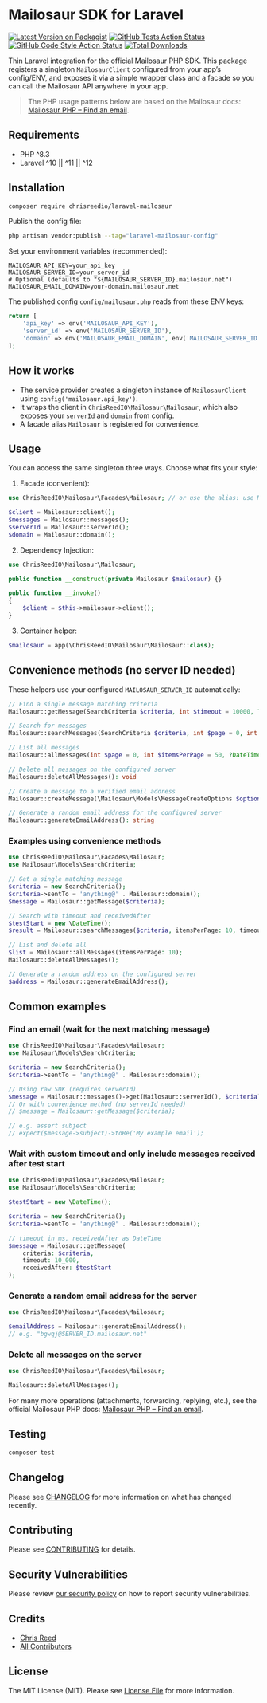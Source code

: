 # Mailosaur SDK for Laravel

[![Latest Version on Packagist](https://img.shields.io/packagist/v/chrisreedio/laravel-mailosaur.svg?style=flat-square)](https://packagist.org/packages/chrisreedio/laravel-mailosaur)
[![GitHub Tests Action Status](https://img.shields.io/github/actions/workflow/status/chrisreedio/laravel-mailosaur/run-tests.yml?branch=main&label=tests&style=flat-square)](https://github.com/chrisreedio/laravel-mailosaur/actions?query=workflow%3Arun-tests+branch%3Amain)
[![GitHub Code Style Action Status](https://img.shields.io/github/actions/workflow/status/chrisreedio/laravel-mailosaur/fix-php-code-style-issues.yml?branch=main&label=code%20style&style=flat-square)](https://github.com/chrisreedio/laravel-mailosaur/actions?query=workflow%3A"Fix+PHP+code+style+issues"+branch%3Amain)
[![Total Downloads](https://img.shields.io/packagist/dt/chrisreedio/laravel-mailosaur.svg?style=flat-square)](https://packagist.org/packages/chrisreedio/laravel-mailosaur)

Thin Laravel integration for the official Mailosaur PHP SDK. This package registers a singleton `MailosaurClient` configured from your app’s config/ENV, and exposes it via a simple wrapper class and a facade so you can call the Mailosaur API anywhere in your app.

> The PHP usage patterns below are based on the Mailosaur docs: [Mailosaur PHP – Find an email](https://mailosaur.com/docs/languages/php#4-find-an-email-for-automated-testing).

## Requirements

- PHP ^8.3
- Laravel ^10 || ^11 || ^12

## Installation

```bash
composer require chrisreedio/laravel-mailosaur
```

Publish the config file:

```bash
php artisan vendor:publish --tag="laravel-mailosaur-config"
```

Set your environment variables (recommended):

```dotenv
MAILOSAUR_API_KEY=your_api_key
MAILOSAUR_SERVER_ID=your_server_id
# Optional (defaults to "${MAILOSAUR_SERVER_ID}.mailosaur.net")
MAILOSAUR_EMAIL_DOMAIN=your-domain.mailosaur.net
```

The published config `config/mailosaur.php` reads from these ENV keys:

```php
return [
    'api_key' => env('MAILOSAUR_API_KEY'),
    'server_id' => env('MAILOSAUR_SERVER_ID'),
    'domain' => env('MAILOSAUR_EMAIL_DOMAIN', env('MAILOSAUR_SERVER_ID').'.mailosaur.net'),
];
```

## How it works

- The service provider creates a singleton instance of `MailosaurClient` using `config('mailosaur.api_key')`.
- It wraps the client in `ChrisReedIO\Mailosaur\Mailosaur`, which also exposes your `serverId` and `domain` from config.
- A facade alias `Mailosaur` is registered for convenience.

## Usage

You can access the same singleton three ways. Choose what fits your style:

1) Facade (convenient):

```php
use ChrisReedIO\Mailosaur\Facades\Mailosaur; // or use the alias: use Mailosaur;

$client = Mailosaur::client();
$messages = Mailosaur::messages();
$serverId = Mailosaur::serverId();
$domain = Mailosaur::domain();
```

2) Dependency Injection:

```php
use ChrisReedIO\Mailosaur\Mailosaur;

public function __construct(private Mailosaur $mailosaur) {}

public function __invoke()
{
    $client = $this->mailosaur->client();
}
```

3) Container helper:

```php
$mailosaur = app(\ChrisReedIO\Mailosaur\Mailosaur::class);
```

## Convenience methods (no server ID needed)

These helpers use your configured `MAILOSAUR_SERVER_ID` automatically:

```php
// Find a single message matching criteria
Mailosaur::getMessage(SearchCriteria $criteria, int $timeout = 10000, ?DateTime $receivedAfter = null, ?string $dir = null): \Mailosaur\Models\Message

// Search for messages
Mailosaur::searchMessages(SearchCriteria $criteria, int $page = 0, int $itemsPerPage = 50, ?int $timeout = null, ?DateTime $receivedAfter = null, bool $errorOnTimeout = true, ?string $dir = null): \Mailosaur\Models\MessageListResult

// List all messages
Mailosaur::allMessages(int $page = 0, int $itemsPerPage = 50, ?DateTime $receivedAfter = null, ?string $dir = null): \Mailosaur\Models\MessageListResult

// Delete all messages on the configured server
Mailosaur::deleteAllMessages(): void

// Create a message to a verified email address
Mailosaur::createMessage(\Mailosaur\Models\MessageCreateOptions $options): \Mailosaur\Models\Message

// Generate a random email address for the configured server
Mailosaur::generateEmailAddress(): string
```

### Examples using convenience methods

```php
use ChrisReedIO\Mailosaur\Facades\Mailosaur;
use Mailosaur\Models\SearchCriteria;

// Get a single matching message
$criteria = new SearchCriteria();
$criteria->sentTo = 'anything@' . Mailosaur::domain();
$message = Mailosaur::getMessage($criteria);

// Search with timeout and receivedAfter
$testStart = new \DateTime();
$result = Mailosaur::searchMessages($criteria, itemsPerPage: 10, timeout: 10_000, receivedAfter: $testStart);

// List and delete all
$list = Mailosaur::allMessages(itemsPerPage: 10);
Mailosaur::deleteAllMessages();

// Generate a random address on the configured server
$address = Mailosaur::generateEmailAddress();
```

## Common examples

### Find an email (wait for the next matching message)

```php
use ChrisReedIO\Mailosaur\Facades\Mailosaur;
use Mailosaur\Models\SearchCriteria;

$criteria = new SearchCriteria();
$criteria->sentTo = 'anything@' . Mailosaur::domain();

// Using raw SDK (requires serverId)
$message = Mailosaur::messages()->get(Mailosaur::serverId(), $criteria);
// Or with convenience method (no serverId needed)
// $message = Mailosaur::getMessage($criteria);

// e.g. assert subject
// expect($message->subject)->toBe('My example email');
```

### Wait with custom timeout and only include messages received after test start

```php
use ChrisReedIO\Mailosaur\Facades\Mailosaur;
use Mailosaur\Models\SearchCriteria;

$testStart = new \DateTime();

$criteria = new SearchCriteria();
$criteria->sentTo = 'anything@' . Mailosaur::domain();

// timeout in ms, receivedAfter as DateTime
$message = Mailosaur::getMessage(
    criteria: $criteria,
    timeout: 10_000,
    receivedAfter: $testStart
);
```

### Generate a random email address for the server

```php
use ChrisReedIO\Mailosaur\Facades\Mailosaur;

$emailAddress = Mailosaur::generateEmailAddress();
// e.g. "bgwqj@SERVER_ID.mailosaur.net"
```

### Delete all messages on the server

```php
use ChrisReedIO\Mailosaur\Facades\Mailosaur;

Mailosaur::deleteAllMessages();
```

For many more operations (attachments, forwarding, replying, etc.), see the official Mailosaur PHP docs: [Mailosaur PHP – Find an email](https://mailosaur.com/docs/languages/php#4-find-an-email-for-automated-testing).

## Testing

```bash
composer test
```

## Changelog

Please see [CHANGELOG](CHANGELOG.md) for more information on what has changed recently.

## Contributing

Please see [CONTRIBUTING](CONTRIBUTING.md) for details.

## Security Vulnerabilities

Please review [our security policy](../../security/policy) on how to report security vulnerabilities.

## Credits

- [Chris Reed](https://github.com/chrisreedio)
- [All Contributors](../../contributors)

## License

The MIT License (MIT). Please see [License File](LICENSE.md) for more information.
